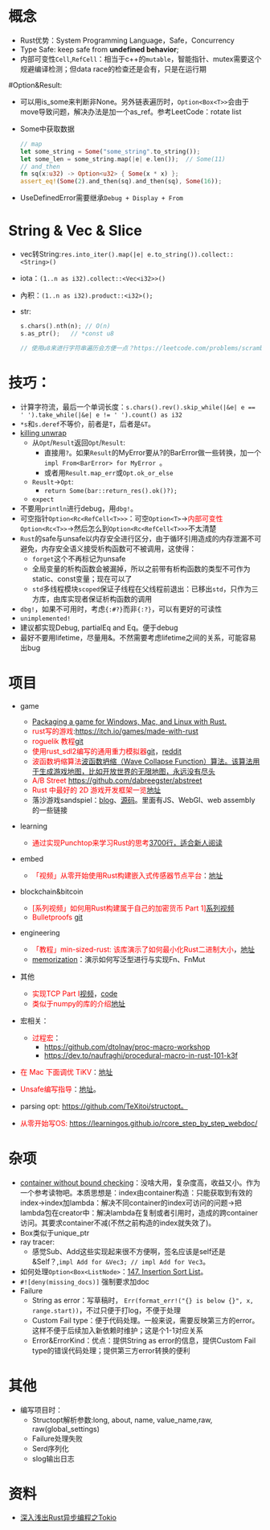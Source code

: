 # 概念

* Rust优势：System Programming Language，Safe，Concurrency
* Type Safe: keep safe from **undefined behavior**;
* 内部可变性`Cell`,`RefCell`：相当于c++的`mutable`，智能指针、mutex需要这个规避编译检测；但data race的检查还是会有，只是在运行期



#Option&Result:

* 可以用is_some来判断非None。另外链表遍历时，`Option<Box<T>>`会由于move导致问题，解决办法是加一个as_ref。参考LeetCode：rotate list

* Some中获取数据

  ~~~rust
  // map
  let some_string = Some("some_string".to_string());
  let some_len = some_string.map(|e| e.len());	// Some(11)
  // and_then
  fn sq(x:u32) -> Option<u32> { Some(x * x) };
  assert_eq!(Some(2).and_then(sq).and_then(sq), Some(16));
  ~~~

* UseDefinedError需要继承`Debug + Display + From`



# String & Vec & Slice

* vec转String:`res.into_iter().map(|e| e.to_string()).collect::<String>()`

* iota：`(1..n as i32).collect::<Vec<i32>>()`

* 內积：`(1..n as i32).product::<i32>();`

* str: 

  ```rust
  s.chars().nth(n);	// O(n)
  s.as_ptr();	// *const u8
  
  // 使用u8来进行字符串遍历会方便一点？https://leetcode.com/problems/scramble-string/submissions/
  ```

  



# 技巧：

* 计算字符流，最后一个单词长度：`s.chars().rev().skip_while(|&e| e == ' ').take_while(|&e| e != ' ').count() as i32`
* `*s`和`s.deref`不等价，前者是`T`，后者是`&T`。
* [killing unwrap](https://dmerej.info/blog/post/killing-unwrap/)
  * 从`Opt`/`Result`返回`Opt`/`Result`:
    * 直接用`?`。如果`Result`的MyError要从?的BarError做一些转换，加一个`impl From<BarError> for MyError `。
    * 或者用`Result.map_err`或`Opt.ok_or_else`
  * `Reuslt`->`Opt`:
    * `return Some(bar::return_res().ok()?);`
  * `expect`
* 不要用`println`进行debug，用`dbg!`。
* 可空指针`Option<Rc<RefCell<T>>>`：可空`Option<T>`-><font color=red>内部可变性</font>`Option<Rc<T>>`->然后怎么到`Option<Rc<RefCell<T>>>`不太清楚
* `Rust`的safe与unsafe以内存安全进行区分，由于循环引用造成的内存泄漏不可避免，内存安全语义接受析构函数可不被调用，这使得：
  * `forget`这个不再标记为unsafe
  * 全局变量的析构函数会被漏掉，所以之前带有析构函数的类型不可作为static、const变量；现在可以了
  * `std`多线程模块`scoped`保证子线程在父线程前退出：已移出`std`，只作为三方库，由库实现者保证析构函数的调用
* `dbg!`，如果不可用时，考虑`{:#?}`而非`{:?}`，可以有更好的可读性
* `unimplemented!`
* 建议都实现Debug, partialEq and Eq。便于debug
* 最好不要用lifetime，尽量用&。不然需要考虑lifetime之间的关系，可能容易出bug



# 项目

* game

  * [Packaging a game for Windows, Mac, and Linux with Rust.](https://agmprojects.com/blog/packaging-a-game-for-windows-mac-and-linux-with-rust)
  * <font color=red> rust写的游戏</font>:https://itch.io/games/made-with-rust
  * <font color=red>roguelik 教程</font>[git](https://aimlesslygoingforward.com/blog/2019/02/09/writing-a-rust-roguelike-for-the-desktop-and-the-web/)
  * <font color=red>使用rust_sdl2编写的通用重力模拟器</font>[git](https://github.com/bcamp1/Gravisim)，[reddit](https://www.reddit.com/r/rust/comments/atdkeg/ive_been_making_a_gravity_simulator_using/)
  * <font color=red>波函数坍缩算法</font>[波函数坍缩（Wave Collapse Function）算法。该算法用于生成游戏地图，比如开放世界的无限地图，永远没有尽头](https://gridbugs.org/wave-function-collapse/)
  * <font color=red>A/B Street</font> https://github.com/dabreegster/abstreet
  * <font color=red>Rust 中最好的 2D 游戏开发框架一览</font>[地址](https://wiki.alopex.li/AGuideToRustGameFrameworks2019)
  * 落沙游戏sandspiel：[blog](https://maxbittker.com/making-sandspiel)、[源码](https://github.com/MaxBittker/sandspiel)。里面有JS、WebGl、web assembly的一些链接
* learning

  * <font color=red>通过实现Punchtop来学习Rust的思考</font>[3700行，适合新人阅读](https://hyperbo.la/w/reflections-on-learning-rust/)
* embed

  * <font color=red>「视频」从零开始使用Rust构建嵌入式传感器节点平台</font>：[地址](https://www.youtube.com/watch?v=S0VI70nY6Vo)
* blockchain&bitcoin

  * <font color=red>[系列视频」如何用Rust构建属于自己的加密货币 Part 1]</font>[系列视频](https://www.youtube.com/watch?v=vJdT05zl6jk&list=PLwnSaD6BDfXL0RiKT_5nOIdxTxZWpPtAv&index=2&t=0s)
  * <font color=red>Bulletproofs</font> [git](https://github.com/dalek-cryptography/bulletproofs)
* engineering
  * <font color=red>「教程」min-sized-rust: 该库演示了如何最小化Rust二进制大小</font>，[地址](https://github.com/johnthagen/min-sized-rust)
  * [memorization](https://medium.com/swlh/on-memoization-291fd1dd924)：演示如何写泛型进行与实现Fn、FnMut
* 其他

  * <font color=red>实现TCP Part I</font>[视频](https://www.youtube.com/watch?v=bzja9fQWzdA)，[code](https://github.com/jonhoo/rust-tcp)
  * <font color=red> 类似于numpy的库的介绍</font>[地址](https://www.lpalmieri.com/posts/2019-02-23-scientific-computing-a-rust-adventure-part-0-vectors/)
* 宏相关：
  * <font color=red>过程宏</font>：
    * https://github.com/dtolnay/proc-macro-workshop
    * https://dev.to/naufraghi/procedural-macro-in-rust-101-k3f
* <font color=red>在 Mac 下面调优 TiKV</font>：[地址](https://www.jianshu.com/p/a80010878def)
* <font color=red>Unsafe编写指导</font>：[地址](https://rust-lang.github.io/unsafe-code-guidelines/)。
* parsing opt: https://github.com/TeXitoi/structopt。
* <font color=red>从零开始写OS:</font> https://learningos.github.io/rcore_step_by_step_webdoc/



# 杂项

* [container without bound checking](https://fullyfaithful.eu/bounds-check-elision-rust/)：没啥大用，复杂度高，收益又小。作为一个参考读物吧。本质思想是：index由container构造：只能获取到有效的index->index加lambda：解决不同container的index可访问的问题->把lambda包在creator中：解决lambda在复制或者引用时，造成的跨container访问。其要求container不减(不然之前构造的index就失效了)。
* Box类似于unique_ptr
* ray tracer:
  * 感觉Sub、Add这些实现起来很不方便啊，签名应该是self还是&Self？,`impl Add for &Vec3; // impl Add for Vec3`。
* 如何处理`Option<Box<ListNode>`：[147. Insertion Sort List](https://leetcode.com/problems/insertion-sort-list/)。
* `#![deny(missing_docs)]` 强制要求加doc
* Failure
  * String as error：写草稿时， `Err(format_err!("{} is below {}", x, range.start))`，不过只便于打log，不便于处理
  * Custom Fail type：便于代码处理。一般来说，需要反映第三方的error。这样不便于后续加入新依赖时维护；这是个1-1对应关系
  * Error&ErrorKind：优点：提供String as error的信息，提供Custom Fail type的错误代码处理；提供第三方error转换的便利



# 其他

* 编写项目时：
  * Structopt解析参数:long, about, name, value_name,raw, raw(global_settings)
  * Failure处理失败
  * Serd序列化
  * slog输出日志



# 资料

* [深入浅出Rust异步编程之Tokio](https://mp.weixin.qq.com/s/FzJAV8Ah8DqDeNSee9WnPA)